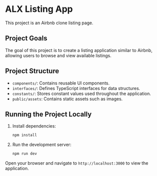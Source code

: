 # ALX Listing App

This project is an Airbnb clone listing page.

## Project Goals

The goal of this project is to create a listing application similar to Airbnb, allowing users to browse and view available listings.

## Project Structure

*   `components/`: Contains reusable UI components.
*   `interfaces/`: Defines TypeScript interfaces for data structures.
*   `constants/`: Stores constant values used throughout the application.
*   `public/assets`: Contains static assets such as images.

## Running the Project Locally

1.  Install dependencies:

    ```bash
    npm install
    ```
2.  Run the development server:

    ```bash
    npm run dev
    ```

Open your browser and navigate to `http://localhost:3000` to view the application.
